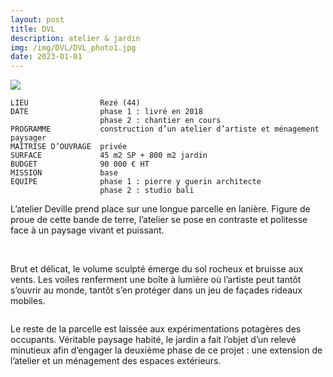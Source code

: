 ```yaml
---
layout: post
title: DVL
description: atelier & jardin
img: /img/DVL/DVL_photo1.jpg
date: 2023-01-01
---
```


<div clas="img_row">
    <img class="col three" src="{{ site.baseurl }}/img/DVL/DVL_photo1.jpg"/>
</div>

```
LIEU                Rezé (44)
DATE                phase 1 : livré en 2018
                    phase 2 : chantier en cours
PROGRAMME           construction d’un atelier d’artiste et ménagement paysager
MAÎTRISE D’OUVRAGE  privée
SURFACE             45 m2 SP + 800 m2 jardin
BUDGET              90 000 € HT
MISSION             base
ÉQUIPE              phase 1 : pierre y guerin architecte
                    phase 2 : studio bali
```

L’atelier Deville prend place sur une longue parcelle en lanière. Figure de proue de cette bande de terre, l’atelier se pose en contraste et politesse face à un paysage vivant et puissant. 

<div class="img_row">
	<img class="col one" src="{{ site.baseurl }}/img/DVL/DVL_photo2.jpg" alt="" title="example image"/>
	<img class="col one" src="{{ site.baseurl }}/img/DVL/DVL_photo3.jpg" alt="" title="example image"/>
	<img class="col one" src="{{ site.baseurl }}/img/DVL/DVL_photo4.jpg" alt="" title="example image"/>
</div>

Brut et délicat, le volume sculpté émerge du sol rocheux et bruisse aux vents. Les voiles renferment une boîte à lumière où l’artiste peut tantôt s’ouvrir au monde, tantôt s’en protéger dans un jeu de façades rideaux mobiles. 

<div class="img_row">
	<img class="col two" src="{{ site.baseurl }}/img/DVL/DVL_photo5.jpg" alt="" title="example image"/>
</div>

Le reste de la parcelle est laissée aux expérimentations potagères des occupants. Véritable paysage habité, le jardin a fait l’objet d’un relevé minutieux afin d’engager la deuxième phase de ce projet : une extension de l’atelier et un ménagement des espaces extérieurs.

<div class="img_row">
	<img class="col three" src="{{ site.baseurl }}/img/DVL/photo6.jpg" alt="" title="example image"/>
	<img class="col one" src="{{ site.baseurl }}/img/DVL/BRA.jpg" alt="" title="example image"/>
</div>
